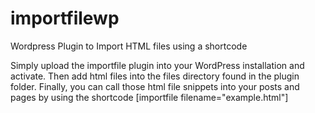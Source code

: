 # importfilewp
Wordpress Plugin to Import HTML files using a shortcode

Simply upload the importfile plugin into your WordPress installation and activate. Then add html files into the files directory found in the plugin folder. Finally, you can call those html file snippets into your posts and pages by using the shortcode [importfile filename="example.html"]
